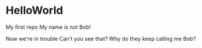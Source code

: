 # HelloWorld
My first repo
My name is not Bob!

Now we're in trouble
Can't you see that?
Why do they keep calling me Bob?

